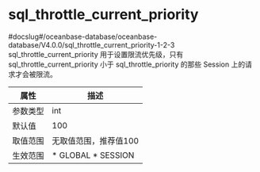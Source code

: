 sql_throttle_current_priority 
==================================================
#docslug#/oceanbase-database/oceanbase-database/V4.0.0/sql_throttle_current_priority-1-2-3
sql_throttle_current_priority 用于设置限流优先级，只有 sql_throttle_current_priority 小于 sql_throttle_priority 的那些 Session 上的请求才会被限流。


| **属性** |                                                   **描述**                                                   |
|--------|------------------------------------------------------------------------------------------------------------|
| 参数类型   | int                                                                                                        |
| 默认值    | 100                                                                                                        |
| 取值范围   | 无取值范围，推荐值100                                                                                               |
| 生效范围   | * GLOBAL   * SESSION    |



